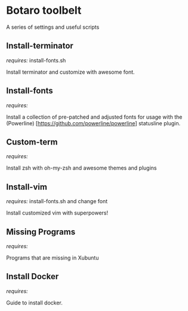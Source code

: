 # Botaro toolbelt

A series of settings and useful scripts

## Install-terminator
*requires:* install-fonts.sh

Install terminator and customize with awesome font.

## Install-fonts
*requires:*

Install a collection of pre-patched and adjusted fonts for usage with the (Powerline) [https://github.com/powerline/powerline] statusline plugin.

## Custom-term
*requires:*

Install zsh with oh-my-zsh and awesome themes and plugins

## Install-vim
*requires:* install-fonts.sh and change font

Install customized vim with superpowers!

## Missing Programs
*requires:*

Programs that are missing in Xubuntu

## Install Docker
*requires:*

Guide to install docker.
